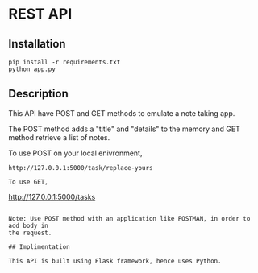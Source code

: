 # REST API

## Installation

```
pip install -r requirements.txt
python app.py

```

## Description

This API have POST and GET methods to emulate a note taking app.

The POST method adds a "title" and "details" to the memory and GET method 
retrieve a list of notes. 
 
To use POST on your local enivronment,
```
http://127.0.0.1:5000/task/replace-yours

To use GET,
```
http://127.0.0.1:5000/tasks 
```

Note: Use POST method with an application like POSTMAN, in order to add body in 
the request.

## Implimentation

This API is built using Flask framework, hence uses Python. 
